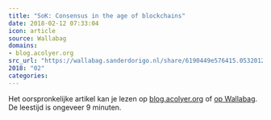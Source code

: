 ```yaml
---
title: "SoK: Consensus in the age of blockchains"
date: 2018-02-12 07:33:04
icon: article
source: Wallabag
domains:
- blog.acolyer.org
src_url: "https://wallabag.sanderdorigo.nl/share/6190449e576415.05320125"
2018: "02"
categories:
---
```

Het oorspronkelijke artikel kan je lezen op [blog.acolyer.org](https://blog.acolyer.org/2018/02/12/sok-consensus-in-the-age-of-blockchains/) of [op Wallabag](https://wallabag.sanderdorigo.nl/share/6190449e576415.05320125). De leestijd is ongeveer 9 minuten.